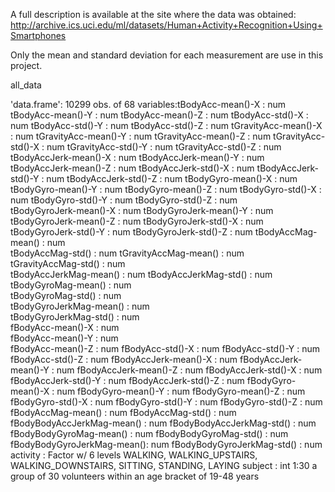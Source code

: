 A full description is available at the site where the data was obtained: 
http://archive.ics.uci.edu/ml/datasets/Human+Activity+Recognition+Using+Smartphones 


Only the mean and standard deviation for each measurement are use in this project.

all_data

'data.frame':	10299 obs. of  68 variables:tBodyAcc-mean()-X          : num
tBodyAcc-mean()-Y          : num 
tBodyAcc-mean()-Z          : num 
tBodyAcc-std()-X           : num 
tBodyAcc-std()-Y           : num
tBodyAcc-std()-Z           : num
tGravityAcc-mean()-X       : num
tGravityAcc-mean()-Y       : num
tGravityAcc-mean()-Z       : num
tGravityAcc-std()-X        : num
tGravityAcc-std()-Y        : num
tGravityAcc-std()-Z        : num
tBodyAccJerk-mean()-X      : num
tBodyAccJerk-mean()-Y      : num
tBodyAccJerk-mean()-Z      : num
tBodyAccJerk-std()-X       : num
tBodyAccJerk-std()-Y       : num
tBodyAccJerk-std()-Z       : num
tBodyGyro-mean()-X         : num
tBodyGyro-mean()-Y         : num
tBodyGyro-mean()-Z         : num
tBodyGyro-std()-X          : num
tBodyGyro-std()-Y          : num
tBodyGyro-std()-Z          : num  
tBodyGyroJerk-mean()-X     : num 
tBodyGyroJerk-mean()-Y     : num  
tBodyGyroJerk-mean()-Z     : num 
tBodyGyroJerk-std()-X      : num 
tBodyGyroJerk-std()-Y      : num 
tBodyGyroJerk-std()-Z      : num 
tBodyAccMag-mean()         : num  
tBodyAccMag-std()          : num 
tGravityAccMag-mean()      : num  
tGravityAccMag-std()       : num  
tBodyAccJerkMag-mean()     : num 
tBodyAccJerkMag-std()      : num 
tBodyGyroMag-mean()        : num  
tBodyGyroMag-std()         : num  
tBodyGyroJerkMag-mean()    : num  
tBodyGyroJerkMag-std()     : num  
fBodyAcc-mean()-X          : num  
fBodyAcc-mean()-Y          : num  
fBodyAcc-mean()-Z          : num
fBodyAcc-std()-X           : num
fBodyAcc-std()-Y           : num
fBodyAcc-std()-Z           : num
fBodyAccJerk-mean()-X      : num
fBodyAccJerk-mean()-Y      : num
fBodyAccJerk-mean()-Z      : num
fBodyAccJerk-std()-X       : num
fBodyAccJerk-std()-Y       : num
fBodyAccJerk-std()-Z       : num
fBodyGyro-mean()-X         : num
fBodyGyro-mean()-Y         : num
fBodyGyro-mean()-Z         : num
fBodyGyro-std()-X          : num
fBodyGyro-std()-Y          : num
fBodyGyro-std()-Z          : num
fBodyAccMag-mean()         : num
fBodyAccMag-std()          : num
fBodyBodyAccJerkMag-mean() : num
fBodyBodyAccJerkMag-std()  : num
fBodyBodyGyroMag-mean()    : num
fBodyBodyGyroMag-std()     : num
fBodyBodyGyroJerkMag-mean(): num
fBodyBodyGyroJerkMag-std() : num
activity                   : Factor w/ 6 levels
	WALKING, WALKING_UPSTAIRS, WALKING_DOWNSTAIRS, SITTING, STANDING, LAYING
subject                    : int  1:30
	a group of 30 volunteers within an age bracket of 19-48 years
